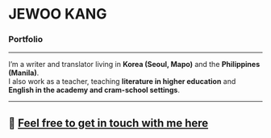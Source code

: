 # **JEWOO KANG**  
### Portfolio  

---

I’m a writer and translator living in **Korea (Seoul, Mapo)** and the **Philippines (Manila)**.  
I also work as a teacher, teaching **literature in higher education** and **English in the academy and cram-school settings**.  

---

📧 [Feel free to get in touch with me here](mailto:jewoo.kang3@gmail.com)  
---


